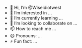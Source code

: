 - 👋 Hi, I’m @Wiseidiotwest
- 👀 I’m interested in ...
- 🌱 I’m currently learning ...
- 💞️ I’m looking to collaborate on ...
- 📫 How to reach me ...
- 😄 Pronouns: ...
- ⚡ Fun fact: ...

<!---
Wiseidiotwest/Wiseidiotwest is a ✨ special ✨ repository because its `README.md` (this file) appears on your GitHub profile.
You can click the Preview link to take a look at your changes.
--->
